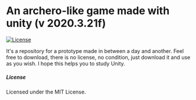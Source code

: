 # An archero-like game made with unity (v 2020.3.21f) #

[![License](http://img.shields.io/:license-MIT-blue.svg)](https://raw.githubusercontent.com/joaokucera/unity-swordhero/master/LICENSE)

It's a repository for a prototype made in between a day and another. Feel free to download, there is no license, no condition, just download it and use as you wish. I hope this helps you to study Unity.

##### License

Licensed under the MIT License.